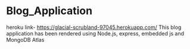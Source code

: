 # Blog_Application
heroku link- https://glacial-scrubland-97045.herokuapp.com/
This blog application has been rendered using Node.js, express,
embedded js and MongoDB Atlas
